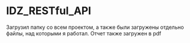 # IDZ_RESTful_API
Загрузил папку со всем проектом, а также были загружены отдельно файлы, над которыми я работал.
Отчет также загружен в pdf
